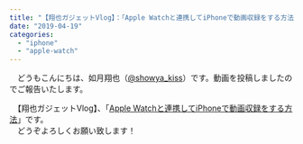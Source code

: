 ```yaml
---
title: "【翔也ガジェットVlog】：「Apple Watchと連携してiPhoneで動画収録をする方法」公開しました。"
date: "2019-04-19"
categories: 
  - "iphone"
  - "apple-watch"
---
```


　どうもこんにちは、如月翔也（[@showya\_kiss](http://twitter.com/showya_kiss)）です。動画を投稿しましたのでご報告いたします。

　【翔也ガジェットVlog】、「[Apple Watchと連携してiPhoneで動画収録をする方法](https://www.youtube.com/watch?v=4lsb9XDpPio)」です。  
　どうぞよろしくお願い致します！
